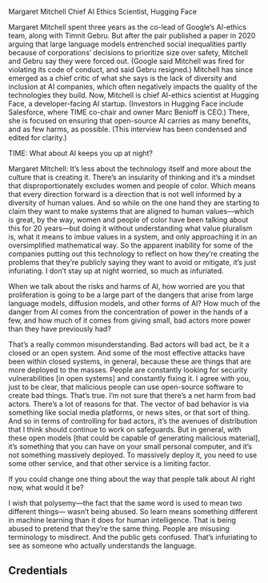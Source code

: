 Margaret Mitchell
Chief AI Ethics Scientist, Hugging Face

Margaret Mitchell spent three years as the co-lead of Google’s AI-ethics team, along with Timnit Gebru. But after the pair published a paper in 2020 arguing that large language models entrenched social inequalities partly because of corporations’ decisions to prioritize size over safety, Mitchell and Gebru say they were forced out. (Google said Mitchell was fired for violating its code of conduct, and said Gebru resigned.) Mitchell has since emerged as a chief critic of what she says is the lack of diversity and inclusion at AI companies, which often negatively impacts the quality of the technologies they build. Now, Mitchell is chief AI-ethics scientist at Hugging Face, a developer-facing AI startup. (Investors in Hugging Face include Salesforce, where TIME co-chair and owner Marc Benioff is CEO.) There, she is focused on ensuring that open-source AI carries as many benefits, and as few harms, as possible. (This interview has been condensed and edited for clarity.)

TIME: What about AI keeps you up at night?

Margaret Mitchell: It’s less about the technology itself and more about the culture that is creating it. There’s an insularity of thinking and it’s a mindset that disproportionately excludes women and people of color. Which means that every direction forward is a direction that is not well informed by a diversity of human values. And so while on the one hand they are starting to claim they want to make systems that are aligned to human values—which is great, by the way, women and people of color have been talking about this for 20 years—but doing it without understanding what value pluralism is, what it means to imbue values in a system, and only approaching it in an oversimplified mathematical way. So the apparent inability for some of the companies putting out this technology to reflect on how they’re creating the problems that they’re publicly saying they want to avoid or mitigate, it’s just infuriating. I don’t stay up at night worried, so much as infuriated.

When we talk about the risks and harms of AI, how worried are you that proliferation is going to be a large part of the dangers that arise from large language models, diffusion models, and other forms of AI? How much of the danger from AI comes from the concentration of power in the hands of a few, and how much of it comes from giving small, bad actors more power than they have previously had?

That’s a really common misunderstanding. Bad actors will bad act, be it a closed or an open system. And some of the most effective attacks have been within closed systems, in general, because these are things that are more deployed to the masses. People are constantly looking for security vulnerabilities [in open systems] and constantly fixing it. I agree with you, just to be clear, that malicious people can use open-source software to create bad things. That’s true. I’m not sure that there’s a net harm from bad actors. There’s a lot of reasons for that. The vector of bad behavior is via something like social media platforms, or news sites, or that sort of thing. And so in terms of controlling for bad actors, it’s the avenues of distribution that I think should continue to work on safeguards. But in general, with these open models [that could be capable of generating malicious material], it’s something that you can have on your small personal computer, and it’s not something massively deployed. To massively deploy it, you need to use some other service, and that other service is a limiting factor.

If you could change one thing about the way that people talk about AI right now, what would it be?

I wish that polysemy—the fact that the same word is used to mean two different things— wasn’t being abused. So learn means something different in machine learning than it does for human intelligence. That is being abused to pretend that they’re the same thing. People are misusing terminology to misdirect. And the public gets confused. That’s infuriating to see as someone who actually understands the language.

## Credentials